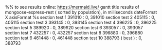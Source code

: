 %% to see results online: https://mermaid.live/
gantt
   	title results of mongoose-express-rest ( sorted by population), in milliseconds
    dateFormat X
    axisFormat %s
    section test 1
    391010   : 0, 391010
    section test 2
    405115   : 0, 405115
    section test 3
    393145   : 0, 393145
    section test 4
    396225   : 0, 396225
    section test 5
    389920   : 0, 389920
    section test 6
    393057   : 0, 393057
    section test 7
    432257   : 0, 432257
    section test 8
    396880   : 0, 396880
    section test 9
    461448   : 0, 461448
    section test 10
    388793 ( best )   : 0, 388793